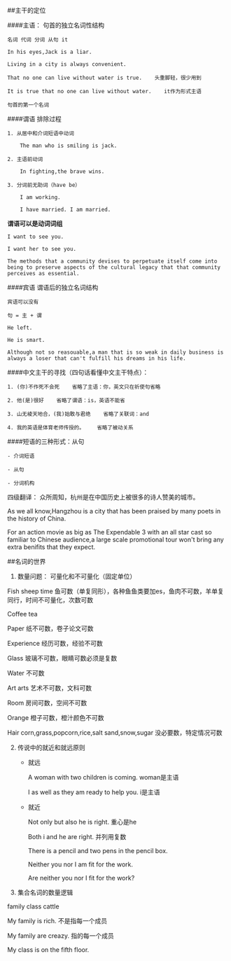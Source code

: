 ##主干的定位

####主语： 句首的独立名词性结构

    名词 代词 分词 从句 it
    
    In his eyes,Jack is a liar.
    
    Living in a city is always convenient.
    
    That no one can live without water is true.    头重脚轻，很少用到
    
    It is true that no one can live without water.    it作为形式主语
    
    句首的第一个名词



####谓语 排除过程
    
    1. 从居中和介词短语中动词
    
        The man who is smiling is jack.
    
    2. 主语前动词
    
        In fighting,the brave wins.
    
    3. 分词前无助词（have be）
    
        I am working.
    
        I have married. I am married.
    
    
**谓语可以是动词词组**

    I want to see you.

    I want her to see you.
    
    The methods that a community devises to perpetuate itself come into being to preserve aspects of the cultural legacy that that community perceives as essential.



####宾语 谓语后的独立名词结构

    宾语可以没有
    
    句 = 主 + 谓
    
    He left.
    
    He is smart.
    
    Although not so reasouable,a man that is so weak in daily business is always a loser that can't fulfill his dreams in his life.
    
    



####中文主干的寻找（四句话看懂中文主干特点）：

    1. (你)不作死不会死    省略了主语：你，英文只在祈使句省略
    
    2. 他(是)很好    省略了谓语：is，英语不能省
    
    3. 山无棱天地合，(我)始敢与君绝    省略了关联词：and
    
    4. 我的英语是体育老师传授的。    省略了被动关系





####短语的三种形式：从句

    - 介词短语
    
    - 从句
    
    - 分词机构
    
四级翻译： 众所周知，杭州是在中国历史上被很多的诗人赞美的城市。

As we all know,Hangzhou is a city that has been praised by many poets in the history  of China.

For an action movie as big as The Expendable 3 with an all star cast so familiar to Chinese audience,a large scale promotional tour won't bring any extra benifits that they expect.




##名词的世界

1. 数量问题： 可量化和不可量化（固定单位）

Fish sheep time    鱼可数（单复同形），各种鱼鱼类要加es，鱼肉不可数，羊单复同行，时间不可量化，次数可数

Coffee tea    

Paper    纸不可数，卷子论文可数

Experience    经历可数，经验不可数

Glass    玻璃不可数，眼睛可数必须是复数

Water    不可数

Art arts    艺术不可数，文科可数

Room    房间可数，空间不可数

Orange    橙子可数，橙汁颜色不可数

Hair corn,grass,popcorn,rice,salt sand,snow,sugar    没必要数，特定情况可数

2. 传说中的就近和就远原则

    - 就远
    
        A woman with two children is coming.    woman是主语
        
        I as well as they am ready to help you.    i是主语
        
    - 就近
    
        Not only but also he is right.    重心是he
        
        Both i and he are right.    并列用复数
        
        There is a pencil and two pens in the pencil box.
        
        Neither you nor I am fit for the work.
        
        Are neither you nor I fit for the work?
        
        
        
3. 集合名词的数量逻辑

family class cattle

My family is rich.    不是指每一个成员

My family are creazy.    指的每一个成员

My class is on the fifth floor.
        
          








    
    
    
    
    